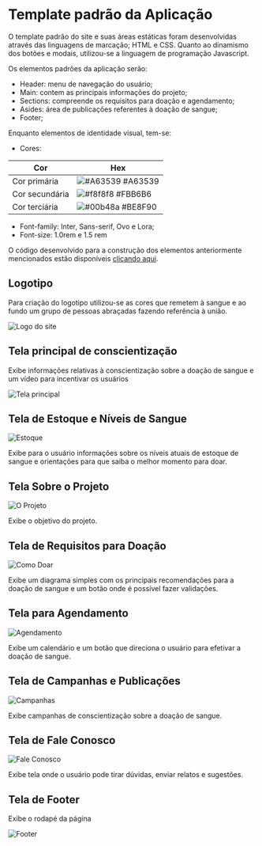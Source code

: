 # Template padrão da Aplicação

O template padrão do site e suas áreas estáticas foram desenvolvidas através das linguagens de marcação; HTML e CSS. Quanto ao dinamismo dos botões e modais, utilizou-se a linguagem de programação Javascript.


Os elementos padrões da aplicação serão: 
- Header: menu de navegação do usuário;
- Main: contem as principais informações do projeto;
- Sections: compreende os requisitos para doação e agendamento;
- Asides: área de publicações referentes à doação de sangue;
- Footer;

Enquanto elementos de identidade visual, tem-se:

* Cores:

| Cor             | Hex                                                                |
| ----------------- | ------------------------------------------------------------------ |
| Cor primária | ![#A63539](https://via.placeholder.com/10/A63539?text=+) #A63539 |
| Cor secundária | ![#f8f8f8](https://via.placeholder.com/10/FBB6B6?text=+) #FBB6B6 |
| Cor terciária | ![#00b48a](https://via.placeholder.com/10/BE8F90?text=+) #BE8F90 |

* Font-family: Inter, Sans-serif, Ovo e Lora;
* Font-size: 1.0rem e 1.5 rem

O código desenvolvido para a construção dos elementos anteriormente mencionados estão disponíveis [clicando aqui](https://github.com/ICEI-PUC-Minas-PMV-ADS/Amigo-Sangue-Bom/tree/main/codigo-fonte).

## Logotipo 

Para criação do logotipo utilizou-se as cores que remetem à sangue e ao fundo um grupo de pessoas abraçadas fazendo referência à união.

![Logo do site](../documentos/img/logoprojeto.png)


## Tela principal de conscientização

Exibe informações relativas à conscientização sobre a doação de sangue e um vídeo para incentivar os usuários 

![Tela principal](../documentos/img/pagePrincipal.png)


## Tela de Estoque e Níveis de Sangue

![Estoque](../documentos/img/estoqueSange.png)

Exibe para o usuário informações sobre os níveis atuais de estoque de sangue e orientações para que saiba o melhor momento para doar.

## Tela Sobre o Projeto

![O Projeto](../documentos/img/pageProjeto.png)

Exibe o objetivo do projeto.

## Tela de Requisitos para Doação

![Como Doar](../documentos/img/pageComoDoar.png)

Exibe um diagrama simples com os principais recomendações para a doação de sangue e um botão onde é possível fazer validações.

## Tela para Agendamento

![Agendamento](../documentos/img/pageAgendamento.png)

Exibe um calendário e um botão que direciona o usuário para efetivar a doação de sangue.


## Tela de Campanhas e Publicações

![Campanhas](../documentos/img/pageCampanhas.png)

Exibe campanhas de conscientização sobre a doação de sangue.

## Tela de Fale Conosco

![Fale Conosco](../documentos/img/pageDuvidas.png)

Exibe tela onde o usuário pode tirar dúvidas, enviar relatos e sugestões.

## Tela de Footer
Exibe o rodapé da página 

![Footer](../documentos/img/pageFooter.png)







